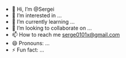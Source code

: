 - 👋 Hi, I’m @Sergei
- 👀 I’m interested in ...
- 🌱 I’m currently learning ...
- 💞️ I’m looking to collaborate on ...
- 📫 How to reach me serge0101x@gmail.com
- 😄 Pronouns: ...
- ⚡ Fun fact: ...

<!---
Sergei0101/Sergei0101 is a ✨ special ✨ repository because its `README.md` (this file) appears on your GitHub profile.
You can click the Preview link to take a look at your changes.
--->
